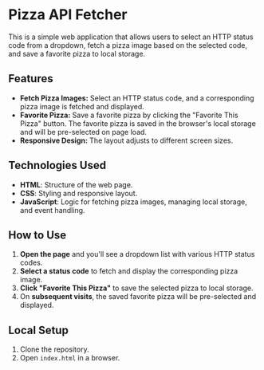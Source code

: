 # Pizza API Fetcher

This is a simple web application that allows users to select an HTTP status code from a dropdown, fetch a pizza image based on the selected code, and save a favorite pizza to local storage.

## Features
- **Fetch Pizza Images:** Select an HTTP status code, and a corresponding pizza image is fetched and displayed.
- **Favorite Pizza:** Save a favorite pizza by clicking the "Favorite This Pizza" button. The favorite pizza is saved in the browser's local storage and will be pre-selected on page load.
- **Responsive Design:** The layout adjusts to different screen sizes.

## Technologies Used
- **HTML**: Structure of the web page.
- **CSS**: Styling and responsive layout.
- **JavaScript**: Logic for fetching pizza images, managing local storage, and event handling.

## How to Use
1. **Open the page** and you'll see a dropdown list with various HTTP status codes.
2. **Select a status code** to fetch and display the corresponding pizza image.
3. **Click "Favorite This Pizza"** to save the selected pizza to local storage.
4. On **subsequent visits**, the saved favorite pizza will be pre-selected and displayed.

## Local Setup
1. Clone the repository.
2. Open `index.html` in a browser.
